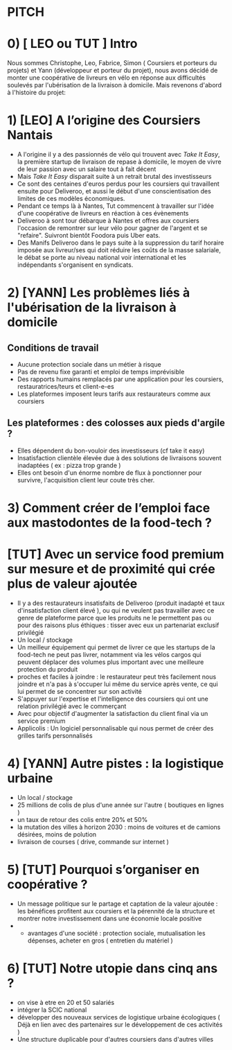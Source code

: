 # PITCH

# 0) [ LEO ou TUT ] Intro 

Nous sommes Christophe, Leo, Fabrice, Simon ( Coursiers et porteurs du projets) et Yann (développeur et porteur du projet), nous avons décidé de monter une coopérative de livreurs en vélo en réponse aux difficultés soulevés par l'ubérisation de la livraison à domicile. Mais revenons d'abord à l'histoire du projet:

# 1) [LEO] A l’origine des Coursiers Nantais

- A l'origine il y a des passionnés de vélo qui trouvent avec *Take It Easy*, la première startup de livraison de repase à domicile, le moyen de vivre de leur passion avec un salaire tout à fait décent
- Mais *Take It Easy* disparait suite à un retrait brutal des investisseurs
- Ce sont des centaines d'euros perdus pour les coursiers qui travaillent ensuite pour Deliveroo, et aussi le début d'une conscientisation des limites de ces modèles économiques.
- Pendant ce temps là à Nantes, Tut commencent à travailler sur l'idée d'une coopérative de livreurs en réaction à ces évènements
- Deliveroo à sont tour débarque à Nantes et offres aux coursiers l'occasion de remontrer sur leur vélo pour gagner de l'argent et se "refaire". Suivront bientôt Foodora puis Uber eats.
- Des Manifs Deliveroo dans le pays suite à la suppression du tarif horaire imposée aux livreur/ses qui doit réduire les coûts de la masse salariale, le débat se porte au niveau national voir international et les indépendants s'organisent en syndicats.

# 2) [YANN] Les problèmes liés à l'ubérisation de la livraison à domicile

## Conditions de travail
- Aucune protection sociale dans un métier à risque
- Pas de revenu fixe garanti et emploi de temps imprévisible
- Des rapports humains remplacés par une application pour les coursiers, restauratrices/teurs et client-e-es
- Les plateformes imposent leurs tarifs aux restaurateurs comme aux coursiers

## Les plateformes : des colosses aux pieds d'argile ?

- Elles dépendent du bon-vouloir des investisseurs (cf take it easy)
- Insatisfaction clientèle élevée due à des solutions de livraisons souvent inadaptées ( ex : pizza trop grande )
- Elles ont besoin d'un énorme nombre de flux à ponctionner pour survivre, l'acquisition client leur coute très cher.

# 3) Comment créer de l’emploi face aux mastodontes de la food-tech ? 

# [TUT] Avec un service food premium sur mesure et de proximité qui crée plus de valeur ajoutée

- Il y a des restaurateurs insatisfaits de Deliveroo (produit inadapté et taux d'insatisfaction client élevé ), ou qui ne veulent pas travailler avec ce genre de plateforme parce que les produits ne le permettent pas ou pour des raisons plus éthiques : tisser avec eux un partenariat exclusif privilégié
- Un local / stockage
- Un meilleur équipement qui permet de livrer ce que les startups de la food-tech ne peut pas livrer, notamment via les vélos cargos qui peuvent déplacer des volumes plus important avec une meilleure protection du produit
- proches et faciles à joindre : le restaurateur peut très facilement nous joindre et n'a pas à s'occuper lui même du service après vente, ce qui lui permet de se concentrer sur son activité
- S'appuyer sur l'expertise et l'intelligence des coursiers qui ont une relation privilégié avec le commerçant
- Avec pour objectif d'augmenter la satisfaction du client final via un service premium
- Applicolis : Un logiciel personnalisable qui nous permet de créer des grilles tarifs personnalisés

# 4) [YANN] Autre pistes : la logistique urbaine

- Un local / stockage
- 25 millions de colis de plus d'une année sur l'autre ( boutiques en lignes )
- un taux de retour des colis entre 20% et 50%
- la mutation des villes à horizon 2030 : moins de voitures et de camions désirées, moins de polution
- livraison de courses ( drive, commande sur internet )


# 5) [TUT] Pourquoi s’organiser en coopérative ?

- Un message politique sur le partage et captation de la valeur ajoutée : les bénéfices profitent aux coursiers et la pérennité de la structure et montrer notre investissement dans une économie locale positive
- + avantages d'une société : protection sociale, mutualisation les dépenses, acheter en gros ( entretien du matériel )

# 6) [TUT] Notre utopie dans cinq ans ?

- on vise à etre en 20 et 50 salariés
- intégrer la SCIC national
- développer des nouveaux services de logistique urbaine écologiques ( Déjà en lien avec des partenaires sur le développement de ces activités )
- Une structure duplicable pour d'autres coursiers dans d'autres villes
